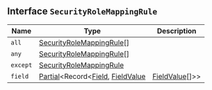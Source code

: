 ## Interface `SecurityRoleMappingRule`

| Name | Type | Description |
| - | - | - |
| `all` | [SecurityRoleMappingRule](./SecurityRoleMappingRule.md)[] | &nbsp; |
| `any` | [SecurityRoleMappingRule](./SecurityRoleMappingRule.md)[] | &nbsp; |
| `except` | [SecurityRoleMappingRule](./SecurityRoleMappingRule.md) | &nbsp; |
| `field` | [Partial](./Partial.md)<Record<[Field](./Field.md), [FieldValue](./FieldValue.md) | [FieldValue](./FieldValue.md)[]>> | &nbsp; |
